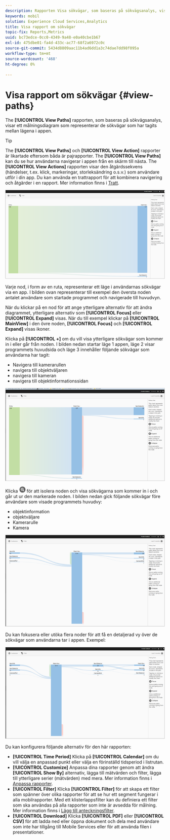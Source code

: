 ```yaml
---
description: Rapporten Visa sökvägar, som baseras på sökvägsanalys, visar ett bandiagram som representerar de sökvägar som har tagits mellan lägena i appen.
keywords: mobil
solution: Experience Cloud Services,Analytics
title: Visa rapport om sökvägar
topic-fix: Reports,Metrics
uuid: bc73edce-0cc0-4349-9a48-e0a40cbe1b67
exl-id: 475dbe01-fa4d-433c-ac77-68f2a6972c0c
source-git-commit: 5434d8809aac11b4ad6dd1a3c74dae7dd98f095a
workflow-type: tm+mt
source-wordcount: '468'
ht-degree: 0%

---
```


# Visa rapport om sökvägar {#view-paths}

The **[!UICONTROL View Paths]** rapporten, som baseras på sökvägsanalys, visar ett målningsdiagram som representerar de sökvägar som har tagits mellan lägena i appen.

>[!TIP]
>
>The **[!UICONTROL View Paths]** och **[!UICONTROL View Action]** rapporter är likartade eftersom båda är pajrapporter. The **[!UICONTROL View Paths]** kan du se hur användarna navigerar i appen från en skärm till nästa. The **[!UICONTROL View Actions]** rapporten visar den åtgärdssekvens (händelser, t.ex. klick, markeringar, storleksändring o.s.v.) som användare utför i din app. Du kan använda en trattrapport för att kombinera navigering och åtgärder i en rapport. Mer information finns i [Tratt](/help/using/usage/reports-funnel.md).

![visa banor](assets/view_paths.png)

Varje nod, i form av en ruta, representerar ett läge i användarnas sökvägar via en app. I bilden ovan representerar till exempel den översta noden antalet användare som startade programmet och navigerade till huvudvyn.

När du klickar på en nod för att ange ytterligare alternativ för att ändra diagrammet, ytterligare alternativ som **[!UICONTROL Focus]** eller **[!UICONTROL Expand]** visas. När du till exempel klickar på **[!UICONTROL MainView]** i den övre noden, **[!UICONTROL Focus]** och **[!UICONTROL Expand]** visas ikoner.

Klicka på **[!UICONTROL +]** om du vill visa ytterligare sökvägar som kommer in i eller går från noden. I bilden nedan startar läge 1 appen, läge 2 visar programmets huvudsida och läge 3 innehåller följande sökvägar som användarna har tagit:

* Navigera till kamerarullen
* navigera till objektväljaren
* navigera till kameran
* navigera till objektinformationssidan

![](assets/view_paths_expand.png)

Klicka ![fokusikon](assets/icon_focus.png) för att isolera noden och visa sökvägarna som kommer in i och går ut ur den markerade noden. I bilden nedan gick följande sökvägar före användare som visade programmets huvudvy:

* objektinformation
* objektväljare
* Kamerarulle
* Kamera

![visa banfokus](assets/view_paths_focus.png)

Du kan fokusera eller utöka flera noder för att få en detaljerad vy över de sökvägar som användarna tar i appen. Exempel:

![visa bana flera](assets/view_paths_mult.png)

Du kan konfigurera följande alternativ för den här rapporten:

* **[!UICONTROL Time Period]**
Klicka på **[!UICONTROL Calendar]** om du vill välja en anpassad punkt eller välja en förinställd tidsperiod i listrutan.
* **[!UICONTROL Customize]**
Anpassa dina rapporter genom att ändra **[!UICONTROL Show By]** alternativ, lägga till mätvärden och filter, lägga till ytterligare serier (mätvärden) med mera. Mer information finns i [Anpassa rapporter](/help/using/usage/reports-customize/reports-customize.md).
* **[!UICONTROL Filter]**
Klicka **[!UICONTROL Filter]** för att skapa ett filter som spänner över olika rapporter för att se hur ett segment fungerar i alla mobilrapporter. Med ett klisterlappsfilter kan du definiera ett filter som ska användas på alla rapporter som inte är avsedda för målning. Mer information finns i [Lägg till anteckningsfilter](/help/using/usage/reports-customize/t-sticky-filter.md).
* **[!UICONTROL Download]**
Klicka **[!UICONTROL PDF]** eller **[!UICONTROL CSV]** för att ladda ned eller öppna dokument och dela med användare som inte har tillgång till Mobile Services eller för att använda filen i presentationer.
